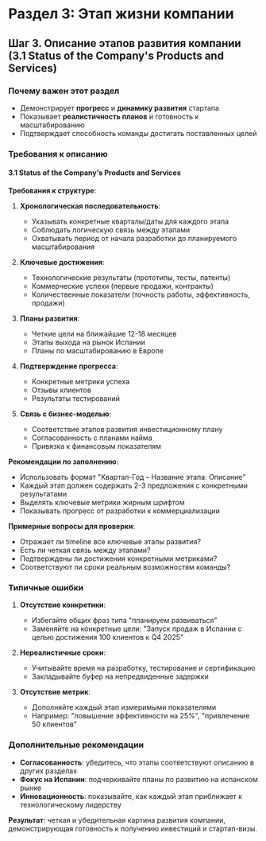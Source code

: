 # Раздел 3: Этап жизни компании

## Шаг 3. Описание этапов развития компании (3.1 Status of the Company's Products and Services)

### Почему важен этот раздел
- Демонстрирует **прогресс** и **динамику развития** стартапа
- Показывает **реалистичность планов** и готовность к масштабированию
- Подтверждает способность команды достигать поставленных целей

### Требования к описанию

#### **3.1 Status of the Company's Products and Services**
**Требования к структуре**:
1. **Хронологическая последовательность**:
   - Указывать конкретные кварталы/даты для каждого этапа
   - Соблюдать логическую связь между этапами
   - Охватывать период от начала разработки до планируемого масштабирования

2. **Ключевые достижения**:
   - Технологические результаты (прототипы, тесты, патенты)
   - Коммерческие успехи (первые продажи, контракты)
   - Количественные показатели (точность работы, эффективность, продажи)

3. **Планы развития**:
   - Четкие цели на ближайшие 12-18 месяцев
   - Этапы выхода на рынок Испании
   - Планы по масштабированию в Европе

4. **Подтверждение прогресса**:
   - Конкретные метрики успеха
   - Отзывы клиентов
   - Результаты тестирований

5. **Связь с бизнес-моделью**:
   - Соответствие этапов развития инвестиционному плану
   - Согласованность с планами найма
   - Привязка к финансовым показателям

**Рекомендации по заполнению**:
- Использовать формат "Квартал-Год – Название этапа: Описание"
- Каждый этап должен содержать 2-3 предложения с конкретными результатами
- Выделять ключевые метрики жирным шрифтом
- Показывать прогресс от разработки к коммерциализации

**Примерные вопросы для проверки**:
- Отражает ли timeline все ключевые этапы развития?
- Есть ли четкая связь между этапами?
- Подтверждены ли достижения конкретными метриками?
- Соответствуют ли сроки реальным возможностям команды?

### Типичные ошибки
1. **Отсутствие конкретики**:
   - Избегайте общих фраз типа "планируем развиваться"
   - Заменяйте на конкретные цели: "Запуск продаж в Испании с целью достижения 100 клиентов к Q4 2025"

2. **Нереалистичные сроки**:
   - Учитывайте время на разработку, тестирование и сертификацию
   - Закладывайте буфер на непредвиденные задержки

3. **Отсутствие метрик**:
   - Дополняйте каждый этап измеримыми показателями
   - Например: "повышение эффективности на 25%", "привлечение 50 клиентов"

### Дополнительные рекомендации
- **Согласованность**: убедитесь, что этапы соответствуют описанию в других разделах
- **Фокус на Испании**: подчеркивайте планы по развитию на испанском рынке
- **Инновационность**: показывайте, как каждый этап приближает к технологическому лидерству

**Результат**: четкая и убедительная картина развития компании, демонстрирующая готовность к получению инвестиций и стартап-визы.